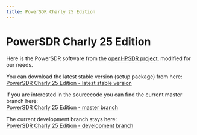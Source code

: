 ```yaml
---
title: PowerSDR Charly 25 Edition
---
```


# PowerSDR Charly 25 Edition

Here is the PowerSDR software from the [openHPSDR project](https://github.com/TAPR/OpenHPSDR-PowerSDR), modified for our needs.

You can download the latest stable version (setup package) from here:\
[PowerSDR Charly 25 Edition - latest stable version](http://downloads.redpitaya.com/hamlab/powersdr/Setup_PowerSDR_Charly_25_HAMlab_STEMlab_Edition.exe)

If you are interested in the sourcecode you can find the current master branch here:\
[PowerSDR Charly 25 Edition - master branch](https://github.com/RedPitaya/PowerSDR_HPSDR_mRX_PS/tree/master)

The current development branch stays here:\
[PowerSDR Charly 25 Edition - development branch](https://github.com/RedPitaya/PowerSDR_HPSDR_mRX_PS/tree/develop)

